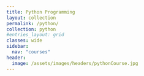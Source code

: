 ```yaml
---
title: Python Programming
layout: collection
permalink: /python/
collection: python
#entries_layout: grid
classes: wide
sidebar:
  nav: "courses"
header:
  image: /assets/images/headers/pythonCourse.jpg
---
```


